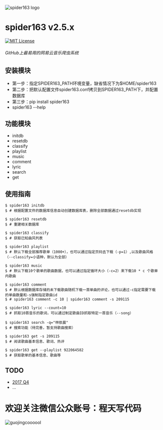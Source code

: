  ![spider163 logo](https://github.com/Chengyumeng/spider163/blob/master/logo.jpeg)
# spider163 v2.5.x
[![MIT License](http://img.shields.io/badge/license-MIT-blue.svg?style=flat-square)][license]

[license]: https://github.com/Chengyumeng/spider163/blob/master/LICENSE
###### GitHub上最易用的网易云音乐爬虫系统


## 安装模块
- 第一步：指定SPIDER163_PATH环境变量，缺省情况下为$HOME/spider163
- 第二步：把默认配置文件spider163.conf拷贝到SPIDER163_PATH下，并配置数据库
- 第三步：pip install spider163
- spider163 --help

## 功能模块
- initdb
- resetdb
- classify
- playlist
- music
- comment
- lyric
- search
- get


## 使用指南

```console
$ spider163 initdb
$ # 根据配置文件的数据库信息自动创建数据库表，删除全部数据通过resetdb实现
```
```console
$ spider163 resetdb
$ # 重建相关数据库
```
```console
$ spider163 classify
$ # 获取已知曲风列表
```
```console
$ spider163 playlist
$ # 默认下载全部推荐歌单（1000+），也可以通过指定页码去下载（-p=1）,以及歌曲风格（--classify=小语种，默认为全部）
```
```console
$ spider163 music
$ # 默认下载10个歌单的歌曲数据，也可以通过指定循环大小（-c=2）来下载10 * c 个歌单内歌曲
```
```console
$ spider163 comment
$ # 默认根据数据库存储的未下载歌曲随机下载一首单曲的评论，也可以通过-c指定需要下载的单曲数量和-s强制指定歌曲id
$ # spider163 comment -c 10 | spider163 comment -s 209115
```
```console
$ spider163 lyric --count=10
$ # 抓取10首音乐的歌词，可以通过制定歌曲ID抓取特定一首音乐（--song）
```
```console
$ spider163 search -q="林依晨"
$ # 搜索功能（待完善，暂支持歌曲搜索）
```
```console
$ spider163 get -s 209115
$ # 阅读歌曲基本信息、歌词、热评
```
```console
$ spider163 get --playlist 922064582
$ # 获取歌单的基本信息、歌曲等
```


## TODO
- [2017 Q4](https://github.com/Chengyumeng/spider163/blob/master/TODO.md)
- ...

# 欢迎关注微信公众账号：程天写代码
![guojingcoooool](https://github.com/Chengyumeng/spider163/blob/master/wechat.jpeg)
